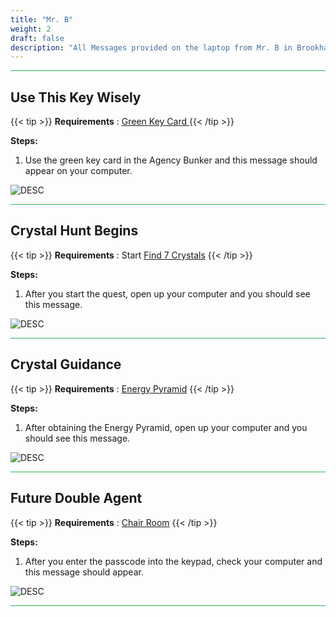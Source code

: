 ```yaml
---
title: "Mr. B"
weight: 2
draft: false
description: "All Messages provided on the laptop from Mr. B in Brookhaven RP Secrets and Mysteries."
---
```



<hr style="background-color: #28b44c" size=8>

## Use This Key Wisely

{{< tip >}}
**Requirements** : [Green Key Card ](/lore/special_tools/#green-key-card)
{{< /tip >}}

**Steps:**

1. Use the green key card in the Agency Bunker and this message should appear on your computer.


![DESC](/images/bh/green_card_comp_message.png) 


<hr style="background-color: #28b44c" size=8>

## Crystal Hunt Begins

{{< tip >}}
**Requirements** : Start [Find 7 Crystals](/lore/quests/#find-7-crystals)
{{< /tip >}}

**Steps:**

1. After you start the quest, open up your computer and you should see this message.


![DESC](/images/bh/7_crystals_comp_message.jpg) 


<hr style="background-color: #28b44c" size=8>

## Crystal Guidance

{{< tip >}}
**Requirements** : [Energy Pyramid](/lore/special_tools/#energy-pyramid)
{{< /tip >}}

**Steps:**

1. After obtaining the Energy Pyramid, open up your computer and you should see this message.


![DESC](/images/bh/crystal_guidance_comp_message.jpg) 


<hr style="background-color: #28b44c" size=8>

## Future Double Agent

{{< tip >}}
**Requirements** : [Chair Room](/lore/quests/#chair-room)
{{< /tip >}}

**Steps:**

1. After you enter the passcode into the keypad, check your computer and this message should appear.


![DESC](/images/bh/future_double_agent_comp_message.jpg) 


<hr style="background-color: #28b44c" size=8>